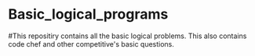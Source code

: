 # Basic_logical_programs

#This repositiry contains all the basic logical problems. This also contains code chef and other competitive's basic questions.

